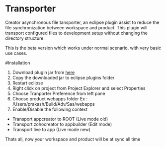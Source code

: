 # Transporter
Creator asynchronous file tansporter, an eclipse plugin assist to reduce the file synchronization between workspace and product. This plugin will transport configured files to development setup without changing the directory structure.
  
This is the beta version which works under normal scenario, with very basic use cases. 

#Installation

1. Download plugin jar from [here](#default_modal)
2. Copy the downloaded jar to eclipse plugins folder
3. Restart eclipse
4. Right click on project from Project Explorer and select Properties
5. Choose Tranporter Preference from left pane
6. Choose product webapps folder Ex : /Users/prakash/Build/Adv/Sas/webapps
7. Enable/Disable the following context
  - Transport appcreator to ROOT (Live mode old)
  - Transport zohocreator to appbuilder (Edit mode)
  - Transport live to app (Live mode new) 

Thats all, now your workspace and product will be at sync all time
